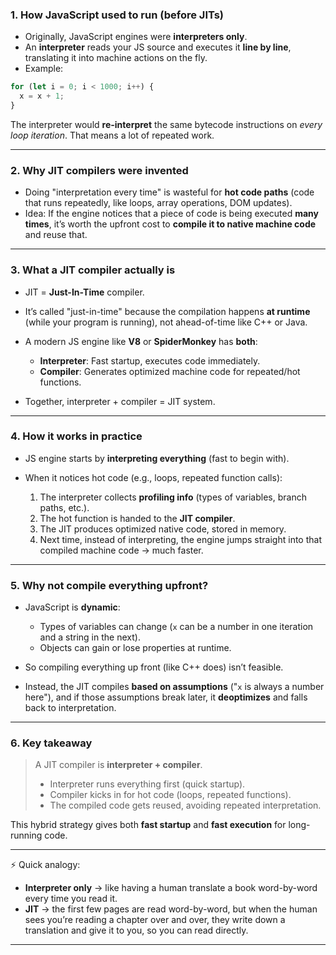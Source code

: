 ### 1. How JavaScript used to run (before JITs)

* Originally, JavaScript engines were **interpreters only**.
* An **interpreter** reads your JS source and executes it **line by line**, translating it into machine actions on the fly.
* Example:

```js
for (let i = 0; i < 1000; i++) {
  x = x + 1;
}
```

The interpreter would **re-interpret** the same bytecode instructions on *every loop iteration*. That means a lot of repeated work.

---

### 2. Why JIT compilers were invented

* Doing "interpretation every time" is wasteful for **hot code paths** (code that runs repeatedly, like loops, array operations, DOM updates).
* Idea: If the engine notices that a piece of code is being executed **many times**, it’s worth the upfront cost to **compile it to native machine code** and reuse that.

---

### 3. What a JIT compiler actually is

* JIT = **Just-In-Time** compiler.
* It’s called "just-in-time" because the compilation happens **at runtime** (while your program is running), not ahead-of-time like C++ or Java.
* A modern JS engine like **V8** or **SpiderMonkey** has **both**:

  * **Interpreter**: Fast startup, executes code immediately.
  * **Compiler**: Generates optimized machine code for repeated/hot functions.
* Together, interpreter + compiler = JIT system.

---

### 4. How it works in practice

* JS engine starts by **interpreting everything** (fast to begin with).
* When it notices hot code (e.g., loops, repeated function calls):

  1. The interpreter collects **profiling info** (types of variables, branch paths, etc.).
  2. The hot function is handed to the **JIT compiler**.
  3. The JIT produces optimized native code, stored in memory.
  4. Next time, instead of interpreting, the engine jumps straight into that compiled machine code → much faster.

---

### 5. Why not compile everything upfront?

* JavaScript is **dynamic**:

  * Types of variables can change (`x` can be a number in one iteration and a string in the next).
  * Objects can gain or lose properties at runtime.
* So compiling everything up front (like C++ does) isn’t feasible.
* Instead, the JIT compiles **based on assumptions** ("`x` is always a number here"), and if those assumptions break later, it **deoptimizes** and falls back to interpretation.

---

### 6. Key takeaway

> A JIT compiler is **interpreter + compiler**.
>
> * Interpreter runs everything first (quick startup).
> * Compiler kicks in for hot code (loops, repeated functions).
> * The compiled code gets reused, avoiding repeated interpretation.

This hybrid strategy gives both **fast startup** and **fast execution** for long-running code.

---

⚡ Quick analogy:

* **Interpreter only** → like having a human translate a book word-by-word every time you read it.
* **JIT** → the first few pages are read word-by-word, but when the human sees you’re reading a chapter over and over, they write down a translation and give it to you, so you can read directly.

---
